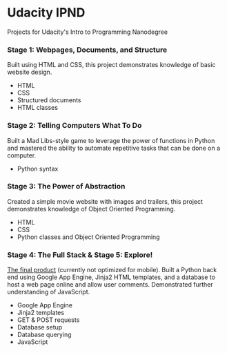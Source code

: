 # Udacity IPND
Projects for Udacity's Intro to Programming Nanodegree

### Stage 1: Webpages, Documents, and Structure
Built using HTML and CSS, this project demonstrates knowledge of basic website design.
- HTML
- CSS
- Structured documents
- HTML classes

### Stage 2: Telling Computers What To Do
Built a Mad Libs-style game to leverage the power of functions in Python and mastered the ability to automate repetitive tasks that can be done on a computer.
- Python syntax

### Stage 3: The Power of Abstraction
Created a simple movie website with images and trailers, this project demonstrates knowledge of Object Oriented Programming.
- HTML
- CSS
- Python classes and Object Oriented Programming

### Stage 4: The Full Stack & Stage 5: Explore!
[The final product](http://david-venturi-ipnd-notes.appspot.com/) (currently not optimized for mobile). Built a Python back end using Google App Engine, Jinja2 HTML templates, and a database to host a web page online and allow user comments. Demonstrated further understanding of JavaScript.
- Google App Engine
- Jinja2 templates
- GET & POST requests
- Database setup
- Database querying
- JavaScript
